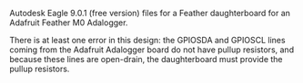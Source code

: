 Autodesk Eagle 9.0.1 (free version) files for a Feather daughterboard for an Adafruit Feather M0 Adalogger.

There is at least one error in this design:  the GPIOSDA and GPIOSCL lines coming from the Adafruit Adalogger board do not have pullup resistors, and because these lines are open-drain, the daughterboard must provide the pullup resistors.
